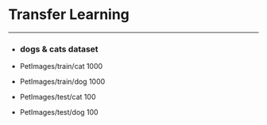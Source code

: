 # Transfer Learning
---
- ### dogs & cats dataset

- PetImages/train/cat 1000
- PetImages/train/dog 1000
- PetImages/test/cat 100
- PetImages/test/dog 100
